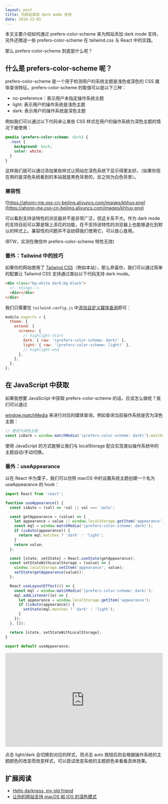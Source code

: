 ```yaml
---
layout: post
title: 为网站添加 dark mode 支持
date: 2019-12-01
---
```


本文主要介绍如何通过 prefers-color-scheme 来为网站添加 dark mode 支持，另外还赠送一些 prefers-color-scheme 在 tailwind.css 与 React 中的实践。

那么 prefers-color-scheme 到底是什么呢？

## 什么是 prefers-color-scheme 呢？

prefers-color-scheme 是一个用于检测用户的系统主题是浅色或深色的 CSS 媒体查询特征。prefers-color-scheme 的取值可以是以下三种：

- no-preference：表示用户未指定操作系统主题
- light: 表示用户的操作系统是浅色主题
- dark: 表示用户的操作系统是深色主题

例如我们可以通过以下代码来让某些 CSS 样式在用户的操作系统为深色主题的情况下被使用：

```css
@media (prefers-color-scheme: dark) {
  .text {
    background: back;
    color: white;
  }
}
```

这样我们就可以通过添加某些样式让网站在深色系统下显示得更友好。（如果你现在用的是深色系统看到的本站就是黑色背景的，反之则为白色背景）。

### 兼容性

![https://ahonn-me.oss-cn-beijing.aliyuncs.com/images/khhuy.png](https://ahonn-me.oss-cn-beijing.aliyuncs.com/images/khhuy.png)

可以看到支持该特性的浏览器并不是非常广泛，但这关系不大。作为 dark mode 的支持目前可以算是锦上添花的功能，在不支持该特性的浏览器上也能够退化到默认的样式上。兼容性的问题并不会妨碍我们使用它，可以放心食用。

(BTW，实测在微信中 prefers-color-scheme 特性无效)

### 番外：Tailwind 中的技巧

如果你的网站使用了 [Tailwind CSS](https://tailwindcss.com/)（例如本站），那么恭喜你，我们可以通过简单的配置让 Tailwind CSS 支持通过类似以下代码支持 dark mode。

```html
<div class="bg-white dark:bg-black">
  <!--things-->
  <div></div>
</div>
```

我们只需要在 `tailwind.config.js` 中[添加自定义媒体查询](https://tailwindcss.com/docs/breakpoints/#custom-media-queries)即可：

```js
module.exports = {
  theme: {
    extend: {
      screens: {
        // highlight-start
        dark: { raw: '(prefers-color-scheme: dark)' },
        light: { raw: '(prefers-color-scheme: light)' },
        // highlight-end
      },
    },
  },
};
```

## 在 JavaScript 中获取

如果我想要 JavaScript 中获取 prefers-color-scheme 的话，应该怎么做呢？我们可以通过

[window.matchMedia](https://developer.mozilla.org/zh-CN/docs/Web/API/Window/matchMedia) 来进行对应的媒体查询。例如查询当前操作系统是否为深色主题：

```js
// 是否为深色主题
const isDark = window.matchMedia('(prefers-color-scheme: dark)').matches;
```

使用 JavaScript 的方式能够让我们与 localStorage 配合实现类似操作系统中的主题自动/手动切换。

### 番外：useAppearance

以在 React 中为栗子，我们可以仿照 macOS 中的设置系统主题创建一个名为 useAppearance 的 hook：

```js
import React from 'react';

function useAppearance() {
  const isAuto = (val) => !val || val === 'auto';

  const getAppearance = (value) => {
    let appearance = value || window.localStorage.getItem('appearance');
    const mql = window.matchMedia('(prefers-color-scheme: dark)');
    if (isAuto(appearance)) {
      return mql.matches ? 'dark' : 'light';
    }
    return value;
  };

  const [state, setState] = React.useState(getAppearance);
  const setStateWithLocalStorage = (value) => {
    window.localStorage.setItem('appearance', value);
    setState(getAppearance(value));
  };

  React.useLayoutEffect(() => {
    const mql = window.matchMedia('(prefers-color-scheme: dark)');
    mql.addListener((e) => {
      let appearance = window.localStorage.getItem('appearance');
      if (isAuto(appearance)) {
        setState(mql.matches ? 'dark' : 'light');
      }
    });
  }, []);

  return [state, setStateWithLocalStorage];
}

export default useAppearance;
```

<iframe     src="https://codesandbox.io/embed/61sup?fontsize=14&hidenavigation=1&theme=dark&view=preview"     style="width:100%; height:300px; border:0; border-radius: 4px; overflow:hidden;"     title="useAppearance"     allow="geolocation; microphone; camera; midi; vr; accelerometer; gyroscope; payment; ambient-light-sensor; encrypted-media; usb"     sandbox="allow-modals allow-forms allow-popups allow-scripts allow-same-origin"   ></iframe>

点击 light/dark 会切换到对应的样式，而点击 auto 按钮后则会根据操作系统的主题颜色的改变而改变样式，可以尝试改变系统的主题颜色来看看具体效果。

## 扩展阅读

- [Hello darkness, my old friend](https://web.dev/prefers-color-scheme/)
- [让你的网站支持 macOS 和 IOS 的深色模式](https://zhih.me/website-darkmode-on-macos/)
